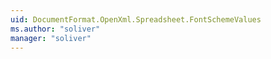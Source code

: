 ```yaml
---
uid: DocumentFormat.OpenXml.Spreadsheet.FontSchemeValues
ms.author: "soliver"
manager: "soliver"
---
```

